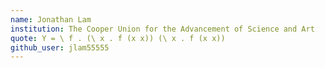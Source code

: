 ```yaml
---
name: Jonathan Lam
institution: The Cooper Union for the Advancement of Science and Art
quote: Y = \ f . (\ x . f (x x)) (\ x . f (x x))
github_user: jlam55555
---
```


